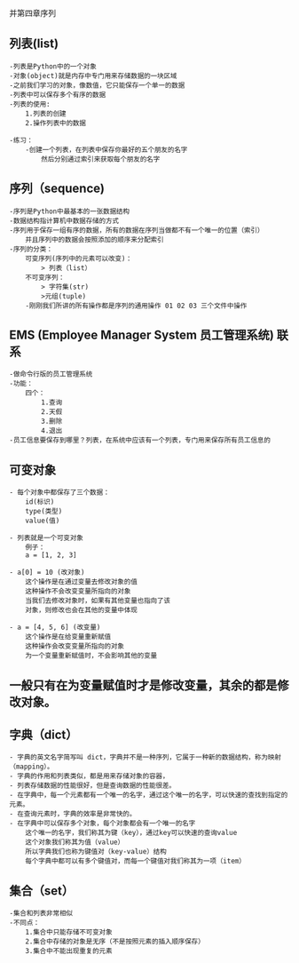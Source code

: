 并第四章序列

## 列表(list)
    -列表是Python中的一个对象
    -对象(object)就是内存中专门用来存储数据的一块区域
    -之前我们学习的对象，像数值，它只能保存一个单一的数据
    -列表中可以保存多个有序的数据 
    -列表的使用:
        1.列表的创建
        2.操作列表中的数据

    -练习：
        -创建一个列表，在列表中保存你最好的五个朋友的名字
            然后分别通过索引来获取每个朋友的名字


## 序列（sequence)
    -序列是Python中最基本的一张数据结构
    -数据结构指计算机中数据存储的方式
    -序列用于保存一组有序的数据，所有的数据在序列当做都不有一个唯一的位置（索引）
        并且序列中的数据会按照添加的顺序来分配索引
    -序列的分类：
        可变序列(序列中的元素可以改变)：
            > 列表（list）
        不可变序列：
            > 字符集(str)
            >元组(tuple)
        -刚刚我们所讲的所有操作都是序列的通用操作 01 02 03 三个文件中操作
        

## EMS (Employee Manager System 员工管理系统) 联系
    -做命令行版的员工管理系统
    -功能：
        四个： 
            1.查询
            2.天假
            3.删除
            4.退出
    -员工信息要保存到哪里？列表，在系统中应该有一个列表，专门用来保存所有员工信息的

## 可变对象
    - 每个对象中都保存了三个数据：
        id(标识)
        type(类型)
        value(值)

    - 列表就是一个可变对象
        例子：
        a = [1, 2, 3]

    - a[0] = 10 (改对象)
        这个操作是在通过变量去修改对象的值
        这种操作不会改变变量所指向的对象
        当我们去修改对象时，如果有其他变量也指向了该
        对象，则修改也会在其他的变量中体现

    - a = [4, 5, 6] (改变量)
        这个操作是在给变量重新赋值
        这种操作会改变变量所指向的对象
        为一个变量重新赋值时，不会影响其他的变量

## 一般只有在为变量赋值时才是修改变量，其余的都是修改对象。

## 字典（dict）
    - 字典的英文名字简写叫 dict，字典并不是一种序列，它属于一种新的数据结构，称为映射（mapping）。
    - 字典的作用和列表类似，都是用来存储对象的容器，
    - 列表存储数据的性能很好，但是查询数据的性能很差。
    - 在字典中，每一个元素都有一个唯一的名字，通过这个唯一的名字，可以快速的查找到指定的元素。
    - 在查询元素时，字典的效率是非常快的。
    - 在字典中可以保存多个对象，每个对象都会有一个唯一的名字
        这个唯一的名字，我们称其为键（key），通过key可以快速的查询value
        这个对象我们称其为值（value）
        所以字典我们也称为键值对（key-value）结构
        每个字典中都可以有多个键值对，而每一个键值对我们称其为一项（item）

## 集合（set）
    -集合和列表非常相似
    -不同点：  
        1.集合中只能存储不可变对象
        2.集合中存储的对象是无序（不是按照元素的插入顺序保存）
        3.集合中不能出现重复的元素